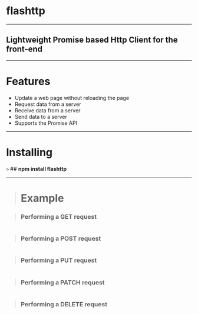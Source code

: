 # flashttp
___

## Lightweight Promise based Http Client for the front-end
___

# Features 
+ Update a web page without reloading the page
+ Request data from a server
+ Receive data from a server
+ Send data to a server
+ Supports the Promise API

___

# Installing 

`>` ## **npm install flashttp**

___

> # Example 

> ### Performing a GET request

```
```

> ### Performing a POST request

```
```

> ### Performing a PUT request

```
```

> ### Performing a PATCH request

```
```

> ### Performing a DELETE request

```
```
